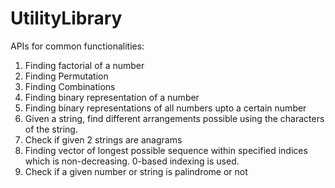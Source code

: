 # UtilityLibrary
APIs for common functionalities:
1) Finding factorial of a number
2) Finding Permutation
3) Finding Combinations
4) Finding binary representation of a number
5) Finding binary representations of all numbers upto a certain number
6) Given a string, find different arrangements possible using the characters of the string.
7) Check if given 2 strings are anagrams
8) Finding vector of longest possible sequence within specified indices which is non-decreasing. 0-based indexing is used.
9) Check if a given number or string is palindrome or not
